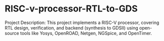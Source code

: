 # RISC-v-processor-RTL-to-GDS
Project Description:   This project implements a RISC-V processor, covering RTL design, verification, and backend (synthesis to GDSII) using open-source tools like Yosys, OpenROAD, Netgen, NGSpice, and OpenTimer. 
